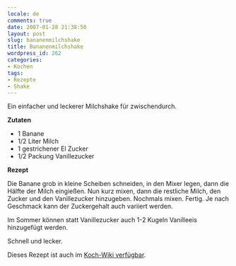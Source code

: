 ```yaml
---
locale: de
comments: true
date: 2007-01-28 21:38:50
layout: post
slug: bananenmilchshake
title: Bananenmilchshake
wordpress_id: 262
categories:
- Kochen
tags:
- Rezepte
- Shake
---
```


Ein einfacher und leckerer Milchshake für zwischendurch.

**Zutaten**

* 1 Banane
* 1/2 Liter Milch
* 1 gestrichener El Zucker
* 1/2 Packung Vanillezucker

**Rezept**

Die Banane grob in kleine Scheiben schneiden, in den Mixer legen, dann die
Hälfte der Milch eingießen. Nun kurz mixen, dann die restliche Milch, den
Zucker und den Vanillezucker hinzugeben. Nochmals mixen. Fertig. Je nach
Geschmack kann der Zuckergehalt auch variiert werden. 

Im Sommer können statt Vanillezucker auch 1-2 Kugeln Vanilleeis hinzugefügt
werden.

Schnell und lecker.

Dieses Rezept ist auch im [Koch-Wiki verfügbar](http://kochwiki.org/wiki/Vanille-Bananenmilchshake).
